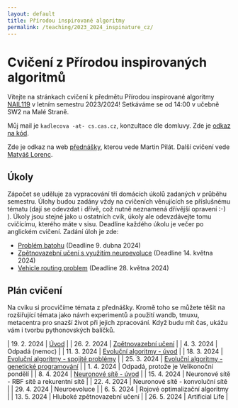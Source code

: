 ```yaml
---
layout: default 
title: Přírodou inspirované algoritmy
permalink: /teaching/2023_2024_inspinature_cz/
---
```


# Cvičení z Přírodou inspirovaných algoritmů

Vítejte na stránkach cvičení k předmětu Přírodou inspirované algoritmy [NAIL119](https://is.cuni.cz/studium/predmety/index.php?do=predmet&kod=NAIL119)
v letním semestru 2023/2024! Setkáváme se od 14:00 v učebně SW2 na Malé Straně.

Můj mail je `kadlecova -at- cs.cas.cz`, konzultace dle domluvy.
Zde je [odkaz na kód](https://github.com/gabikadlecova/inspinature).

Zde je odkaz na web [přednášky](https://ktiml.mff.cuni.cz/~pilat/cs/prirodou-inspirovane-algoritmy/), kterou
vede Martin Pilát. Další cvičení vede [Matyáš Lorenc](https://kam.mff.cuni.cz/~lorenc/teach/23-24/PIA/th1220.html).

## Úkoly
Zápočet se uděluje za vypracování tří domácích úkolů zadaných v průběhu semestru.
Úlohy budou zadány vždy na cvičeních věnujících se příslušnému tématu
(dají se odevzdat i dřívě, což nutně neznamená dřívější opravení :-) ).
Úkoly jsou stejné jako u ostatních cvik, úkoly ale odevzdávejte tomu cvičícímu, kterého máte v
sisu.
Deadline každého úkolu je večer po anglickém cvičení. Zadání úloh je zde:

- [Problém batohu](/teaching/2023_2024_inspinature_hw1/) (Deadline 9. dubna 2024)
- [Zpětnovazební učení s využitím neuroevoluce](/teaching/2023_2024_inspinature_hw2/) (Deadline 14. května 2024)
- [Vehicle routing problem](/teaching/2023_2024_inspinature_hw2/) (Deadline 28. května 2024)


## Plán cvičení

Na cviku si procvičíme témata z přednášky. Kromě toho se můžete těšit na rozšiřující témata jako
návrh experimentů a použití wandb, tmuxu, metacentra pro snazší život při jejich zpracování.
Když budu mít čas, ukážu vám i tvorbu pythonovských balíčků.

| 19. 2. 2024 | [Úvod](https://github.com/gabikadlecova/inspinature/tree/main/cz/01-intro) |
| 26. 2. 2024 | [Zpětnovazební učení](https://github.com/gabikadlecova/inspinature/tree/main/cz/02-rl) |
| 4. 3. 2024 | Odpadá (nemoc)	 |
| 11. 3. 2024 | [Evoluční algoritmy - úvod](https://github.com/gabikadlecova/inspinature/tree/main/cz/03-ea)	 |
| 18. 3. 2024 | [Evoluční algoritmy - spojité problémy](https://github.com/gabikadlecova/inspinature/tree/main/cz/04-ea-cc) |
| 25. 3. 2024 | [Evoluční algoritmy - genetické programování](https://github.com/gabikadlecova/inspinature/tree/main/cz/05-gp) |
| 1. 4. 2024 | 	Odpadá, protože je Velikonoční pondělí |
| 8. 4. 2024 | 	[Neuronové sítě - úvod](https://github.com/gabikadlecova/inspinature/tree/main/cz/06-nn) |
| 15. 4. 2024 | 	Neuronové sítě - RBF sítě a rekurentní sítě |
| 22. 4. 2024 | 	Neuronové sítě - konvoluční sítě |
| 29. 4. 2024 | 	Neuroevoluce |
| 6. 5. 2024 | 	Rojové optimalizační algoritmy |
| 13. 5. 2024 | 	Hluboké zpětnovazební učení |
| 26. 5. 2024 | 	Artificial Life |

